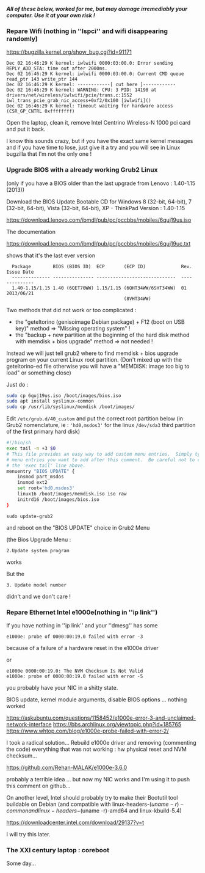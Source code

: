 ***All of these below, worked for me, but may damage irremediably your computer. Use it at your own risk !***

### Repare Wifi (nothing in ''lspci'' and wifi disappearing randomly)

https://bugzilla.kernel.org/show_bug.cgi?id=91171

```
Dec 02 16:46:29 K kernel: iwlwifi 0000:03:00.0: Error sending REPLY_ADD_STA: time out after 2000ms.
Dec 02 16:46:29 K kernel: iwlwifi 0000:03:00.0: Current CMD queue read_ptr 143 write_ptr 144
Dec 02 16:46:29 K kernel: ------------[ cut here ]------------
Dec 02 16:46:29 K kernel: WARNING: CPU: 3 PID: 14198 at drivers/net/wireless/iwlwifi/pcie/trans.c:1552  iwl_trans_pcie_grab_nic_access+0xf2/0x100 [iwlwifi]()
Dec 02 16:46:29 K kernel: Timeout waiting for hardware access (CSR_GP_CNTRL 0xffffffff)
```

Open the laptop, clean it, remove Intel Centrino Wireless-N 1000 pci card and put it back.

I know this sounds crazy, but if you have the exact same kernel messages and if you have time to lose, just give it a try and you will see in Linux bugzilla that I'm not the only one !

### Upgrade BIOS with a already working Grub2 Linux

(only if you have a BIOS older than the last upgrade from Lenovo : 1.40-1.15 (2013))

Download the BIOS Update Bootable CD for Windows 8 (32-bit, 64-bit), 7 (32-bit, 64-bit), Vista (32-bit, 64-bit), XP - ThinkPad
Version : 1.40-1.15

https://download.lenovo.com/ibmdl/pub/pc/pccbbs/mobiles/6quj19us.iso

The documentation

https://download.lenovo.com/ibmdl/pub/pc/pccbbs/mobiles/6quj19uc.txt

shows that it's the last ever version

```
  Package        BIOS (BIOS ID)  ECP       (ECP ID)             Rev.  Issue Date
  -------------- --------------- -----------------------------  ----  ----------
  1.40-1.15/1.15 1.40 (6QET70WW) 1.15/1.15 (6QHT34WW/6SHT34WW)  01    2013/06/21
                                           (8VHT34WW)
```
Two methods that did not work or too complicated :

  - the "geteltorino (genisoimage Debian package) + F12 (boot on USB key)" method  => "Missing operating system" !
  - the "backup + new partition at the beginning of the hard disk method  with memdisk + bios upgrade" method => not needed !

Instead we will just tell grub2 where to find memdisk + bios upgrade program on your current Linux root partition. (Don't mixed up with the geteltorino-ed file otherwise you will have a "MEMDISK: image too big to load" or something close)

Just do :

```bash
sudo cp 6quj19us.iso /boot/images/bios.iso
sudo apt install syslinux-common
sudo cp /usr/lib/syslinux/memdisk /boot/images/
```

Edit ``/etc/grub.d/40_custom`` and put the correct root partition below (in Grub2 nomenclature, ie : ``'hd0,msdos3'`` for the linux ``/dev/sda3`` third partition of the first primary hard disk)

```bash
#!/bin/sh
exec tail -n +3 $0
# This file provides an easy way to add custom menu entries.  Simply type the
# menu entries you want to add after this comment.  Be careful not to change
# the 'exec tail' line above.
menuentry "BIOS UPDATE" {
	insmod part_msdos
	insmod ext2
	set root='hd0,msdos3'
	linux16 /boot/images/memdisk.iso iso raw
	initrd16 /boot/images/bios.iso
}
```

``sudo update-grub2``

and reboot on the "BIOS UPDATE" choice in Grub2 Menu

(the Bios Upgrade Menu :

	2.Update system program

works

But the

	3. Update model number

didn't and we don't care !

### Repare Ethernet Intel e1000e(nothing in ''ip link'')

If you have nothing in ''ip link'' and your ''dmesg'' has some

```
e1000e: probe of 0000:00:19.0 failed with error -3
```

because of a failure of a hardware reset in the e1000e driver

or

```
e1000e 0000:00:19.0: The NVM Checksum Is Not Valid
e1000e: probe of 0000:00:19.0 failed with error -5
```

you probably have your NIC in a shitty state.

BIOS update, kernel module arguments, disable BIOS options ... nothing worked

https://askubuntu.com/questions/1158452/e1000e-error-3-and-unclaimed-network-interface
https://bbs.archlinux.org/viewtopic.php?id=185765
https://www.whtop.com/blog/e1000e-probe-failed-with-error-2/

I took a radical solution...
Rebuild e1000e driver and removing (commenting the code) everything that was not working : hw physical reset and NVM checksum...

https://github.com/Rehan-MALAK/e1000e-3.6.0

probably a terrible idea ... but now my NIC works and I'm using it to push this comment on github...

On another level, Intel should probably try to make their Bootutil tool buildable on Debian (and compatible with linux-headers-$(uname -r)-common and linux-headers-$(uname -r)-amd64 and linux-kbuild-5.4)

https://downloadcenter.intel.com/download/29137?v=t

I will try this later.

### The XXI century laptop : coreboot

Some day...
